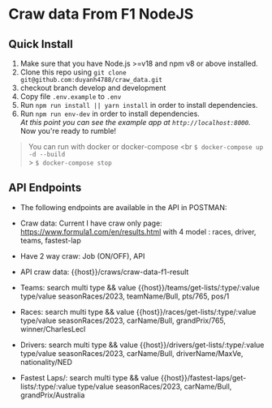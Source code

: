 # Craw data From F1 NodeJS

## Quick Install

1.  Make sure that you have Node.js >=v18 and npm v8 or above installed.
2.  Clone this repo using `git clone git@github.com:duyanh4788/craw_data.git`
3.  checkout branch develop and development
4.  Copy file `.env.example` to `.env`
5.  Run `npm run install || yarn install` in order to install dependencies.<br />
6.  Run `npm run env-dev` in order to install dependencies.<br />
    _At this point you can see the example app at `http://localhost:8000`._
    Now you're ready to rumble!

> You can run with docker or docker-compose <br
> `$ docker-compose up -d --build` <br> > `$ docker-compose stop` <br>

## API Endpoints

- The following endpoints are available in the API in POSTMAN:
- Craw data: Current I have craw only page: https://www.formula1.com/en/results.html
  with 4 model : races, driver, teams, fastest-lap
- Have 2 way craw: Job (ON/OFF), API
- API craw data: {{host}}/craws/craw-data-f1-result
- Teams: search multi type && value
  {{host}}/teams/get-lists/:type/:value
  type/value
  seasonRaces/2023, teamName/Bull, pts/765, pos/1

- Races: search multi type && value
  {{host}}/races/get-lists/:type/:value
  type/value
  seasonRaces/2023, carName/Bull, grandPrix/765, winner/CharlesLecl

- Drivers: search multi type && value
  {{host}}/drivers/get-lists/:type/:value
  type/value
  seasonRaces/2023, carName/Bull, driverName/MaxVe, nationality/NED

- Fastest Laps/: search multi type && value
  {{host}}/fastest-laps/get-lists/:type/:value
  type/value
  seasonRaces/2023, carName/Bull, grandPrix/Australia

